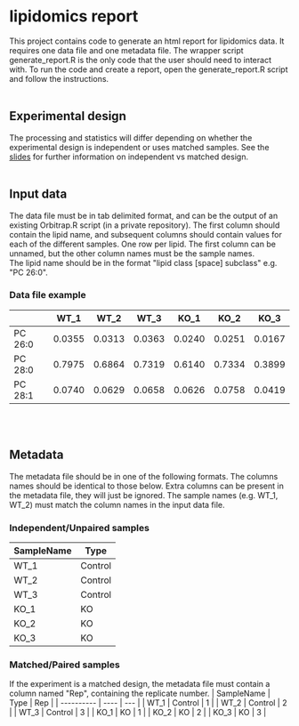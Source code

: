 # lipidomics report

This project contains code to generate an html report for lipidomics data. It requires one data file and one metadata file. The wrapper script generate_report.R is the only code that the user should need to interact with.
To run the code and create a report, open the generate_report.R script and follow the instructions.
 <br><br> 
    
## Experimental design  
The processing and statistics will differ depending on whether the experimental design is independent or uses matched samples. See the [slides](https://github.com/laurabiggins/lipidomics_report/blob/main/info/Experimental_design_independent_vs_matched.pdf) for further information on independent vs matched design.
<br><br>    
  
## Input data
The data file must be in tab delimited format, and can be the output of an existing Orbitrap.R script (in a private repository).
The first column should contain the lipid name, and subsequent columns should contain values for each of the different samples. One row per lipid. The first column can be unnamed, but the other column names must be the sample names.  
The lipid name should be in the format "lipid class [space] subclass" e.g. "PC 26:0".
      
### Data file example 
|  | WT_1 | WT_2 | WT_3 | KO_1 | KO_2 | KO_3 |
|--|------|------|------|------|------|------|
| PC 26:0 | 0.0355 | 0.0313 | 0.0363 | 0.0240 | 0.0251 |0.0167 |
| PC 28:0 | 0.7975 | 0.6864 | 0.7319 | 0.6140 | 0.7334 |0.3899 |
| PC 28:1 | 0.0740 | 0.0629 | 0.0658 | 0.0626 | 0.0758 |0.0419 | 
  
<br><br>  

## Metadata
The metadata file should be in one of the following formats. The columns names should be identical to those below. Extra columns can be present in the metadata file, they will just be ignored. The sample names (e.g. WT_1, WT_2) must match the column names in the input data file.  
     
### Independent/Unpaired samples
| SampleName | Type | 
| ---------- | ---- |
| WT_1       | Control |
| WT_2       | Control |
| WT_3       | Control |
| KO_1       | KO |
| KO_2       | KO |
| KO_3       | KO |

### Matched/Paired samples  
If the experiment is a matched design, the metadata file must contain a column named "Rep", containing the replicate number.
| SampleName | Type | Rep | 
| ---------- | ---- | --- |
| WT_1       | Control | 1 |
| WT_2       | Control | 2 |
| WT_3       | Control | 3 |
| KO_1       | KO | 1 |
| KO_2       | KO | 2 |
| KO_3       | KO | 3 |

